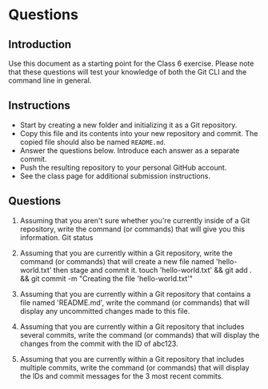 # Questions

## Introduction
Use this document as a starting point for the Class 6 exercise. Please note that these questions will test your knowledge of both the Git CLI and the command line in general.

## Instructions
- Start by creating a new folder and initializing it as a Git repository.
- Copy this file and its contents into your new repository and commit. The copied file should also be named `README.md`.
- Answer the questions below. Introduce each answer as a separate commit.
- Push the resulting repository to your personal GitHub account.
- See the class page for additional submission instructions.

## Questions
1. Assuming that you aren't sure whether you're currently inside of a Git repository, write the command (or commands) that will give you this information.
Git status

2. Assuming that you are currently within a Git repository, write the command (or commands) that will create a new file named 'hello-world.txt' then stage and commit it.
touch 'hello-world.txt' && git add . && git commit -m "Creating the file 'hello-world.txt'"

3. Assuming that you are currently within a Git repository that contains a file named 'README.md', write the command (or commands) that will display any uncommitted changes made to this file.
<your-answer-here>

4. Assuming that you are currently within a Git repository that includes several commits, write the command (or commands) that will display the changes from the commit with the ID of abc123.
<your-answer-here>

5. Assuming that you are currently within a Git repository that includes multiple commits, write the command (or commands) that will display the IDs and commit messages for the 3 most recent commits.
<your-answer-here>